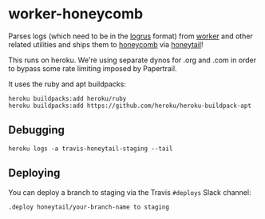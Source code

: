 # worker-honeycomb

Parses logs (which need to be in the [logrus](https://github.com/sirupsen/logrus) format) from [worker](https://github.com/travis-ci/worker) and other related utilities and ships them to [honeycomb](https://honeycomb.io/) via [honeytail](https://github.com/honeycombio/honeytail)!

This runs on heroku. We're using separate dynos for .org and .com in order to bypass some rate limiting imposed by Papertrail. 

It uses the ruby and apt buildpacks:

```
heroku buildpacks:add heroku/ruby
heroku buildpacks:add https://github.com/heroku/heroku-buildpack-apt
```

## Debugging

```
heroku logs -a travis-honeytail-staging --tail
```

## Deploying

You can deploy a branch to staging via the Travis `#deploys` Slack channel:

```
.deploy honeytail/your-branch-name to staging
```
